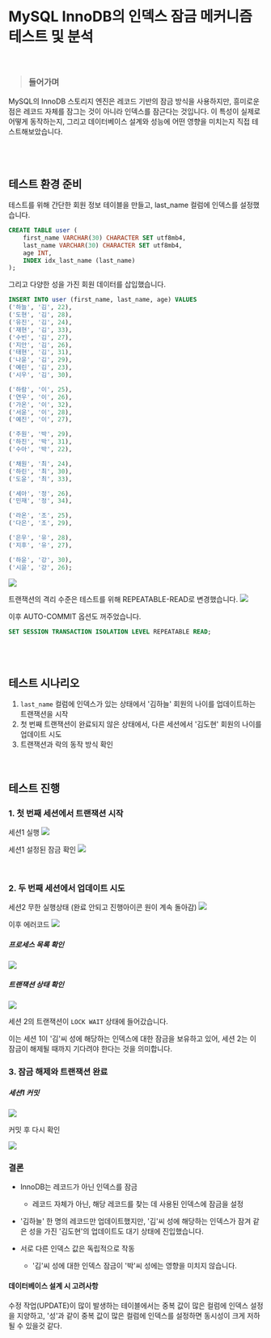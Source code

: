# MySQL InnoDB의 인덱스 잠금 메커니즘 테스트 및 분석
<br/>


> ### 들어가며
MySQL의 InnoDB 스토리지 엔진은 레코드 기반의 잠금 방식을 사용하지만, 흥미로운 점은 레코드 자체를 잠그는 것이 아니라 인덱스를 잠근다는 것입니다. 이 특성이 실제로 어떻게 동작하는지, 그리고 데이터베이스 설계와 성능에 어떤 영향을 미치는지 직접 테스트해보았습니다.

<br/>
<br/>

## 테스트 환경 준비

테스트를 위해 간단한 회원 정보 테이블을 만들고, last_name 컬럼에 인덱스를 설정했습니다.
```sql
CREATE TABLE user (
    first_name VARCHAR(30) CHARACTER SET utf8mb4,
    last_name VARCHAR(30) CHARACTER SET utf8mb4,
    age INT,
    INDEX idx_last_name (last_name)
);
```

그리고 다양한 성을 가진 회원 데이터를 삽입했습니다.
```sql
INSERT INTO user (first_name, last_name, age) VALUES
('하늘', '김', 22),
('도현', '김', 28),
('유진', '김', 24),
('재현', '김', 33),
('수빈', '김', 27),
('지안', '김', 26),
('태현', '김', 31),
('나윤', '김', 29),
('예린', '김', 23),
('시우', '김', 30),

('하람', '이', 25),
('연우', '이', 26),
('가온', '이', 32),
('서윤', '이', 28),
('예진', '이', 27),

('주원', '박', 29),
('하진', '박', 31),
('수아', '박', 22),

('채원', '최', 24),
('하린', '최', 30),
('도윤', '최', 33),

('세아', '정', 26),
('민재', '정', 34),

('라온', '조', 25),
('다은', '조', 29),

('은우', '유', 28),
('지후', '유', 27),

('하윤', '강', 30),
('시윤', '강', 26);
```
![](https://velog.velcdn.com/images/kguswo/post/0ee01d1d-fc31-4711-927d-5826b90b454c/image.png)

트랜잭션의 격리 수준은 테스트를 위해 REPEATABLE-READ로 변경했습니다.
![](https://velog.velcdn.com/images/kguswo/post/52a85463-d064-4b6a-a175-bc66dbfc43ac/image.png)

이후 AUTO-COMMIT 옵션도 꺼주었습니다.
```sql
SET SESSION TRANSACTION ISOLATION LEVEL REPEATABLE READ;
```
<br/>
<br/>

## 테스트 시나리오
1. `last_name` 컬럼에 인덱스가 있는 상태에서 '김하늘' 회원의 나이를 업데이트하는 트랜잭션을 시작
2. 첫 번째 트랜잭션이 완료되지 않은 상태에서, 다른 세션에서 '김도현' 회원의 나이를 업데이트 시도
3. 트랜잭션과 락의 동작 방식 확인
<br/>

## 테스트 진행

### 1. 첫 번째 세션에서 트랜잭션 시작


세션1 실행
![](https://velog.velcdn.com/images/kguswo/post/0ba206c2-1acd-4c75-8463-84d6dd473165/image.png)

세션1 설정된 잠금 확인
![](https://velog.velcdn.com/images/kguswo/post/c1b0a88a-d66d-4643-a09a-715295d95036/image.png)

<br/>

### 2. 두 번째 세션에서 업데이트 시도

세션2 무한 실행상태 (완료 안되고 진행아이콘 원이 계속 돌아감)
![](https://velog.velcdn.com/images/kguswo/post/6042af05-b24e-4b4f-96b4-bc93cafda70e/image.png)

이후 에러코드
![](https://velog.velcdn.com/images/kguswo/post/c5167da0-7368-4c71-9a08-cc2bc6d0e7b3/image.png)
<br/>

##### 프로세스 목록 확인
![](https://velog.velcdn.com/images/kguswo/post/b5b66cc7-c10b-43aa-96b9-353dd5bc5317/image.png)

##### 트랜잭션 상태 확인
![](https://velog.velcdn.com/images/kguswo/post/8bdc9337-3f5e-4447-bfb9-974ef1cab760/image.png)

세션 2의 트랜잭션이 `LOCK WAIT` 상태에 들어갔습니다. 

이는 세션 1이 '김'씨 성에 해당하는 인덱스에 대한 잠금을 보유하고 있어, 세션 2는 이 잠금이 해제될 때까지 기다려야 한다는 것을 의미합니다.
<br/>

### 3. 잠금 해제와 트랜잭션 완료
##### 세션1 커밋
![](https://velog.velcdn.com/images/kguswo/post/dbd40228-a27e-4538-b012-c6bb13e8628f/image.png)

커밋 후 다시 확인

![](https://velog.velcdn.com/images/kguswo/post/f8f80ecb-0642-4ede-8623-6be065f4e5db/image.png)


### 결론

- InnoDB는 레코드가 아닌 인덱스를 잠금

    - 레코드 자체가 아닌, 해당 레코드를 찾는 데 사용된 인덱스에 잠금을 설정

- '김하늘' 한 명의 레코드만 업데이트했지만, '김'씨 성에 해당하는 인덱스가 잠겨 같은 성을 가진 '김도현'의 업데이트도 대기 상태에 진입했습니다.


- 서로 다른 인덱스 값은 독립적으로 작동

  - '김'씨 성에 대한 인덱스 잠금이 '박'씨 성에는 영향을 미치지 않습니다.


#### 데이터베이스 설계 시 고려사항

수정 작업(UPDATE)이 많이 발생하는 테이블에서는 중복 값이 많은 컬럼에 인덱스 설정을 지양하고, '성'과 같이 중복 값이 많은 컬럼에 인덱스를 설정하면 동시성이 크게 저하될 수 있을것 같다.